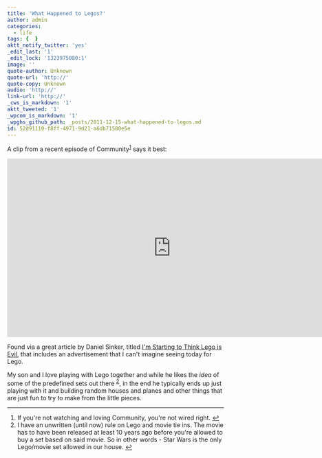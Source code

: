 ```yaml
---
title: 'What Happened to Legos?'
author: admin
categories:
  - life
tags: {  }
aktt_notify_twitter: 'yes'
_edit_last: '1'
_edit_lock: '1323975080:1'
image: ''
quote-author: Unknown
quote-url: 'http://'
quote-copy: Unknown
audio: 'http://'
link-url: 'http://'
_cws_is_markdown: '1'
aktt_tweeted: '1'
_wpcom_is_markdown: '1'
_wpghs_github_path: _posts/2011-12-15-what-happened-to-legos.md
id: 52d91110-f8ff-4971-9d21-a6db71580e5e
---
```

<p>A clip from a recent episode of Community<sup id="fnref-19909:1"><a href="#fn-19909:1" rel="footnote">1</a></sup> says it best:</p>
<p><iframe width="760" height="416" src="http://www.youtube.com/embed/jitDWAx6_eA?rel=0" frameborder="0" allowfullscreen></iframe></p>
<p>Found via a great article by Daniel Sinker, titled <a href="http://sinker.tumblr.com/post/14267087602/im-starting-to-think-lego-is-evil">I'm Starting to Think Lego is Evil</a>, that includes an advertisement that I can't imagine seeing today for Lego.</p>
<p>My son and I love playing with Lego together and while he likes the <em>idea</em> of some of the predefined sets out there <sup id="fnref-19909:2"><a href="#fn-19909:2" rel="footnote">2</a></sup>, in the end he typically ends up just playing with it and building random houses and planes and other things that are just fun to try to make from the little pieces.</p>
<div class="footnotes">
<hr />
<ol>
<li id="fn-19909:1">
If you're not watching and loving Community, you're not wired right.&#160;<a href="#fnref-19909:1" rev="footnote">&#8617;</a>
</li>
<li id="fn-19909:2">
I have an unwritten (until now) rule on Lego and movie tie ins. The movie has to have been released at least 10 years ago before you're allowed to buy a set based on said movie. So in other words - Star Wars is the only Lego/movie set allowed in our house.&#160;<a href="#fnref-19909:2" rev="footnote">&#8617;</a>
</li>
</ol>
</div>
